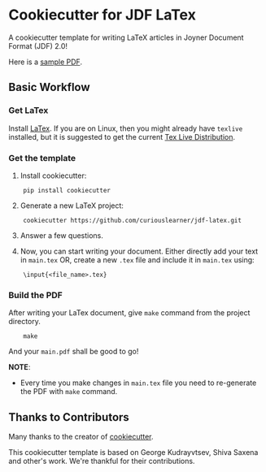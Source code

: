 # Cookiecutter for JDF LaTex

A cookiecutter template for writing LaTeX articles in Joyner Document Format (JDF) 2.0!

Here is a [sample PDF](https://github.com/curiouslearner/jdf-latex/blob/master/{{cookiecutter.project_name}}/sample/sample.pdf).

## Basic Workflow

### Get LaTex

Install [LaTex](https://www.latex-project.org/get/). If you are on Linux, then you might already have `texlive` installed, but it is suggested to get the current [Tex Live Distribution](https://www.tug.org/texlive/).

### Get the template

1. Install cookiecutter:
```
    pip install cookiecutter
```

2. Generate a new LaTeX project:
```
    cookiecutter https://github.com/curiouslearner/jdf-latex.git
```

3. Answer a few questions.

4. Now, you can start writing your document. Either directly add your text in `main.tex` OR, create a new `.tex` file and include it in `main.tex` using:
```
    \input{<file_name>.tex}
```

### Build the PDF

After writing your LaTex document, give `make` command from the project directory.

```shell
    make
```

And your `main.pdf` shall be good to go!

__NOTE__:
- Every time you make changes in `main.tex` file you need to re-generate the PDF with `make` command.

## Thanks to Contributors

Many thanks to the creator of [cookiecutter](https://github.com/audreyr/cookiecutter).

This cookiecutter template is based on George Kudrayvtsev, Shiva Saxena and other's work. We're thankful for their contributions.
